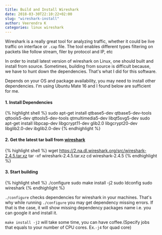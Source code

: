 ```yaml
---
title: Build and Install Wireshark
date: 2018-03-30T22:10:22+02:00
slug: "wireshark-install"
author: Veerendra K
categories: linux wireshark
---
```


Wireshark is a really great tool for analyzing traffic, whether it could be live traffic on interface or `.cap` file. The tool enables different types filtering on packets like follow stream, filer by protocol and IP, etc

In order to install latest version of wireshark on Linux, one should built and install from source. Sometimes, building from source is difficult because, we have to hunt down the dependencies. That's what I did for this software.

Depends on your OS and package availability, you may need to install other dependencies. I'm using Ubuntu Mate 16 and I found below are sufficient for me.

#### 1. Install Dependencies

{% highlight shell %}
sudo apt-get install qtbase5-dev qtbase5-dev-tools qttools5-dev qttools5-dev-tools qtmultimedia5-dev libqt5svg5-dev
sudo apt-get install libpcap-dev libgcrypt11-dev glib2.0 libgcrypt20-dev libglib2.0-dev ibglib2.0-dev
{% endhighlight %}

#### 2. Get the latest tar ball from [wireshark](https://www.wireshark.org/#download)

{% highlight shell %}
wget https://2.na.dl.wireshark.org/src/wireshark-2.4.5.tar.xz
tar -xf wireshark-2.4.5.tar.xz
cd wireshark-2.4.5
{% endhighlight %}

#### 3. Start building

{% highlight shell %}
./configure
sudo make install -j2
sudo ldconfig
sudo wireshark
{% endhighlight %}

`./configure` checks dependencies for wireshark in your machines. That's why while running `./configure` you may get dependency missing errors. If that is the case, it will show missing dependency packages name i.e. you can google it and install it.

`make install -j2` will take some time, you can have coffee.(Specify jobs that equals to your number of CPU cores. Ex.`-j4` for quad core)

